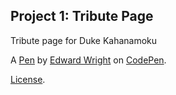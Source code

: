Project 1: Tribute Page
-----------------------
Tribute page for Duke Kahanamoku

A [Pen](https://codepen.io/ew12ght/pen/zPBYeQ) by [Edward Wright](https://codepen.io/ew12ght) on [CodePen](https://codepen.io).

[License](https://codepen.io/ew12ght/pen/zPBYeQ/license).